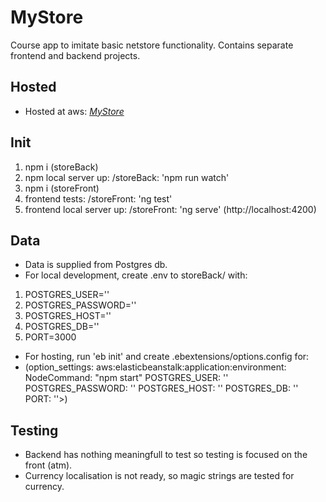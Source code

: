 # MyStore
Course app to imitate basic netstore functionality. Contains separate frontend and backend projects.

## Hosted

* Hosted at aws: *[MyStore](http://storefront-s3-bucket.s3-website.eu-north-1.amazonaws.com/)*

## Init

1. npm i (storeBack)
2. npm local server up: /storeBack: 'npm run watch'
3. npm i (storeFront)
4. frontend tests: /storeFront: 'ng test'
5. frontend local server up: /storeFront: 'ng serve' (http://localhost:4200)

## Data

* Data is supplied from Postgres db.
* For local development, create .env to storeBack/ with:
1. POSTGRES_USER=''
2. POSTGRES_PASSWORD=''
3. POSTGRES_HOST=''
4. POSTGRES_DB=''
5. PORT=3000

* For hosting, run 'eb init' and create .ebextensions/options.config for:
* (option_settings:
    aws:elasticbeanstalk:application:environment:
        NodeCommand: "npm start"
        POSTGRES_USER: ''
        POSTGRES_PASSWORD: ''
        POSTGRES_HOST: ''
        POSTGRES_DB: ''
        PORT: ''>)

## Testing

* Backend has nothing meaningfull to test so testing is focused on the front (atm).
* Currency localisation is not ready, so magic strings are tested for currency.

